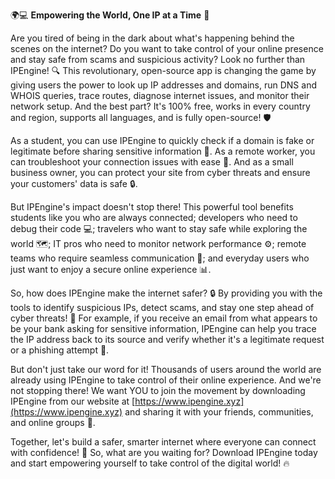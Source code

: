 🌍💻 **Empowering the World, One IP at a Time** 🚀

Are you tired of being in the dark about what's happening behind the scenes on the internet? Do you want to take control of your online presence and stay safe from scams and suspicious activity? Look no further than IPEngine! 🔍 This revolutionary, open-source app is changing the game by giving users the power to look up IP addresses and domains, run DNS and WHOIS queries, trace routes, diagnose internet issues, and monitor their network setup. And the best part? It's 100% free, works in every country and region, supports all languages, and is fully open-source! 🛡️

As a student, you can use IPEngine to quickly check if a domain is fake or legitimate before sharing sensitive information 💸. As a remote worker, you can troubleshoot your connection issues with ease 🔧. And as a small business owner, you can protect your site from cyber threats and ensure your customers' data is safe 🔒.

But IPEngine's impact doesn't stop there! This powerful tool benefits students like you who are always connected; developers who need to debug their code 💻; travelers who want to stay safe while exploring the world 🗺️; IT pros who need to monitor network performance ⚙️; remote teams who require seamless communication 💬; and everyday users who just want to enjoy a secure online experience 📊.

So, how does IPEngine make the internet safer? 🔒 By providing you with the tools to identify suspicious IPs, detect scams, and stay one step ahead of cyber threats! 🚨 For example, if you receive an email from what appears to be your bank asking for sensitive information, IPEngine can help you trace the IP address back to its source and verify whether it's a legitimate request or a phishing attempt 💸.

But don't just take our word for it! Thousands of users around the world are already using IPEngine to take control of their online experience. And we're not stopping there! We want YOU to join the movement by downloading IPEngine from our website at [https://www.ipengine.xyz](https://www.ipengine.xyz) and sharing it with your friends, communities, and online groups 📢.

Together, let's build a safer, smarter internet where everyone can connect with confidence! 💪 So, what are you waiting for? Download IPEngine today and start empowering yourself to take control of the digital world! 🔥